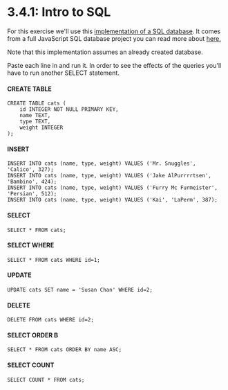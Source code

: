 # 3.4.1: Intro to SQL

For this exercise we'll use this [implementation of a SQL database](https://sql.js.org/examples/GUI/). It comes from a full JavaScript SQL database project you can read more about [here.](https://github.com/sql-js/sql.js)

Note that this implementation assumes an already created database.

Paste each line in and run it. In order to see the effects of the queries you'll have to run another SELECT statement.

#### CREATE TABLE

```text
CREATE TABLE cats (
    id INTEGER NOT NULL PRIMARY KEY,
    name TEXT,
    type TEXT,
    weight INTEGER
);
```

#### INSERT

```text
INSERT INTO cats (name, type, weight) VALUES ('Mr. Snuggles', 'Calico', 327);
INSERT INTO cats (name, type, weight) VALUES ('Jake AlPurrrrtsen', 'Bambino', 424);
INSERT INTO cats (name, type, weight) VALUES ('Furry Mc Furmeister', 'Persian', 512);
INSERT INTO cats (name, type, weight) VALUES ('Kai', 'LaPerm', 387);
```

#### SELECT

```text
SELECT * FROM cats;
```

#### SELECT WHERE

```text
SELECT * FROM cats WHERE id=1;
```

#### UPDATE

```text
UPDATE cats SET name = 'Susan Chan' WHERE id=2;
```

#### DELETE

```text
DELETE FROM cats WHERE id=2;
```

#### SELECT ORDER B

```text
SELECT * FROM cats ORDER BY name ASC;
```

#### SELECT COUNT

```text
SELECT COUNT * FROM cats;
```

